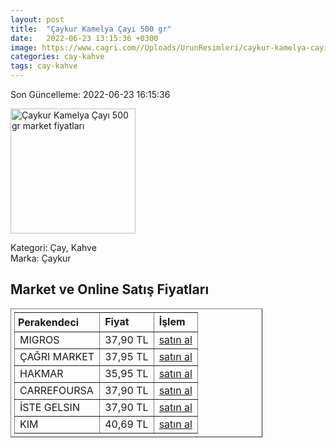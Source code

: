 ```yaml
---
layout: post
title:  "Çaykur Kamelya Çayı 500 gr"
date:   2022-06-23 13:15:36 +0300
image: https://www.cagri.com//Uploads/UrunResimleri/caykur-kamelya-cayi-500-gr-9a74.jpg
categories: cay-kahve
tags: cay-kahve
---
```


Son Güncelleme: 2022-06-23 16:15:36

<img src="https://www.cagri.com//Uploads/UrunResimleri/caykur-kamelya-cayi-500-gr-9a74.jpg" width="200" alt="Çaykur Kamelya Çayı 500 gr market fiyatları" />

Kategori: Çay, Kahve
<br />
Marka: Çaykur

<h2>Market ve Online Satış Fiyatları</h2>

<table border="1" style="padding: 5px;width:80%;">
  <tr>
    <td style="padding: 5px;"><strong>Perakendeci</strong></td>
    <td><strong>Fiyat</strong></td>
    <td><strong>İşlem</strong></td>
  </tr>
  <tr>
              <td title="Migros">MIGROS</td>
              <td>37,90 TL</td>
              <td><a title="Migros" target="_blank" href="https://www.migros.com.tr/caykur-kamelya-cay-500-g-p-2f7988">satın al</a></td>
            </tr><tr>
              <td title="Çağrı Market">ÇAĞRI MARKET</td>
              <td>37,95 TL</td>
              <td><a title="Çağrı Market" target="_blank" href="https://www.cagri.com/caykur-kamelya-cayi-500-gr">satın al</a></td>
            </tr><tr>
              <td title="Hakmar">HAKMAR</td>
              <td>35,95 TL</td>
              <td><a title="Hakmar" target="_blank" href="https://www.hakmarexpress.com.tr/urun/gida-caykur-kamelya-cayi-siyah-cay-500gr">satın al</a></td>
            </tr><tr>
              <td title="CarrefourSA">CARREFOURSA</td>
              <td>37,90 TL</td>
              <td><a title="CarrefourSA" target="_blank" href="https://www.carrefoursa.com/caykur-kamelya-cayi-500-g-p-30018810">satın al</a></td>
            </tr><tr>
              <td title="İste Gelsin">İSTE GELSIN</td>
              <td>37,90 TL</td>
              <td><a title="İste Gelsin" target="_blank" href="https://www.istegelsin.com/urun/caykur-kamelya-500-gr_CAY27-AD">satın al</a></td>
            </tr><tr>
              <td title="Kim">KIM</td>
              <td>40,69 TL</td>
              <td><a title="Kim" target="_blank" href="https://www.kimgeldi.com/caykur-kamelya-cay-500-gr">satın al</a></td>
            </tr>
</table>
